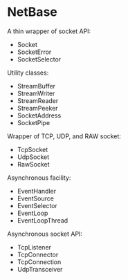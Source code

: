 # NetBase

A thin wrapper of socket API:  
- Socket
- SocketError
- SocketSelector

Utility classes:  
- StreamBuffer
- StreamWriter
- StreamReader
- StreamPeeker
- SocketAddress
- SocketPipe

Wrapper of TCP, UDP, and RAW socket:  
- TcpSocket
- UdpSocket
- RawSocket

Asynchronous facility:  
- EventHandler
- EventSource
- EventSelector
- EventLoop
- EventLoopThread

Asynchronous socket API:  
- TcpListener
- TcpConnector
- TcpConnection
- UdpTransceiver
